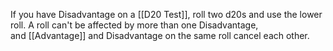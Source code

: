 If you have Disadvantage on a [[D20 Test]], roll two d20s and use the lower roll. A roll can't be affected by more than one Disadvantage, and [[Advantage]] and Disadvantage on the same roll cancel each other.